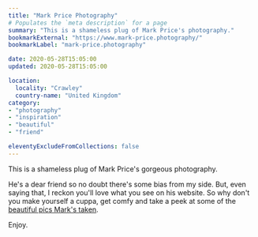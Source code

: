 ```yaml
---
title: "Mark Price Photography"
# Populates the `meta description` for a page
summary: "This is a shameless plug of Mark Price's photography."
bookmarkExternal: "https://www.mark-price.photography/"
bookmarkLabel: "mark-price.photography"

date: 2020-05-28T15:05:00
updated: 2020-05-28T15:05:00

location:
  locality: "Crawley"
  country-name: "United Kingdom"
category:
- "photography"
- "inspiration"
- "beautiful"
- "friend"

eleventyExcludeFromCollections: false
---
```


This is a shameless plug of Mark Price's gorgeous photography.

He's a dear friend so no doubt there's some bias from my side. But, even saying that, I reckon you'll love what you see on his website. So why don't you make yourself a cuppa, get comfy and take a peek at some of the [beautiful pics Mark's taken](https://www.mark-price.photography/).

Enjoy.


